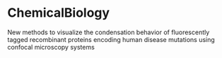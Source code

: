# ChemicalBiology
New methods to visualize the condensation behavior of fluorescently tagged recombinant proteins encoding human disease mutations using confocal microscopy systems
